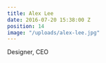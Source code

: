 ```yaml
---
title: Alex Lee
date: 2016-07-20 15:38:00 Z
position: 14
image: "/uploads/alex-lee.jpg"
---
```


Designer, CEO
